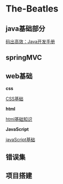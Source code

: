# The-Beatles

## java基础部分

[码出高效：Java开发手册](./Java基础部分/reading-notes/subfile/码出高效：Java开发手册.md)



## springMVC





## web基础

**css**

[CSS基础](./web基础/css/subfile/css基础知识.md)

**html**

[html基础知识](./web基础/html/subfile/html基础知识.md)

**JavaScript**

[javaScript基础](./web基础/javaScript/subfile/javaScript基础知识.md)





## 错误集



## 项目搭建



